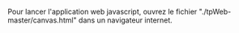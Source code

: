 Pour lancer l'application web javascript, ouvrez le fichier "./tpWeb-master/canvas.html" dans un navigateur internet.